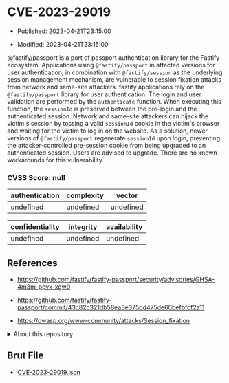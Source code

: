 # CVE-2023-29019

- Published: 2023-04-21T23:15:00

- Modified: 2023-04-21T23:15:00

@fastify/passport is a port of passport authentication library for the Fastify ecosystem. Applications using `@fastify/passport` in affected versions for user authentication, in combination with `@fastify/session` as the underlying session management mechanism, are vulnerable to session fixation attacks from network and same-site attackers. fastify applications rely on the `@fastify/passport` library for user authentication. The login and user validation are performed by the `authenticate` function. When executing this function, the `sessionId` is preserved between the pre-login and the authenticated session. Network and same-site attackers can hijack the victim's session by tossing a valid `sessionId` cookie in the victim's browser and waiting for the victim to log in on the website. As a solution, newer versions of `@fastify/passport` regenerate `sessionId` upon login, preventing the attacker-controlled pre-session cookie from being upgraded to an authenticated session. Users are advised to upgrade. There are no known workarounds for this vulnerability.


### CVSS Score: **null**

| authentication | complexity | vector |
| --- | --- | --- |
| undefined | undefined | undefined |

| confidentiality | integrity | availability |
| --- | --- | --- |
| undefined | undefined | undefined |

## References

* https://github.com/fastify/fastify-passport/security/advisories/GHSA-4m3m-ppvx-xgw9

* https://github.com/fastify/fastify-passport/commit/43c82c321db58ea3e375dd475de60befbfcf2a11

* https://owasp.org/www-community/attacks/Session_fixation

<details>
<summary>About this repository</summary> 

  This repository is part of the project [Live Hack CVE](https://github.com/Live-Hack-CVE). Main website can be found [www.live-hack.org](https://www.live-hack.org) 
  
  Made by [Sn0wAlice](https://github.com/Sn0wAlice) for the people that care about security and need to have a feed of the latest CVEs. Hope you enjoy it, don't forget to star the repo and follow me on [Twitter](https://twitter.com/Sn0wAlice) and [Github](https://github.com/Sn0wAlice). And that is my [personnal website](https://www.alice-snow.me/)

  - [Home Page](https://github.com/Live-Hack-CVE)
  - [Framework](https://github.com/Live-Hack-CVE/cve-framework)
  - [CVE database](https://github.com/Live-Hack-CVE/full_database)
  - [Changelog](https://github.com/Live-Hack-CVE/Changelog)
</details>

## Brut File

* [CVE-2023-29019.json](https://raw.githubusercontent.com/Live-Hack-CVE/full_database/main/cves/2023/CVE-2023-29019.json)

